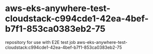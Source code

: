 # aws-eks-anywhere-test-cloudstack-c994cde1-42ea-4bef-b7f1-853ca0383eb2-75
repository for use with E2E test job aws-eks-anywhere-test-cloudstack:c994cde1-42ea-4bef-b7f1-853ca0383eb2-75
